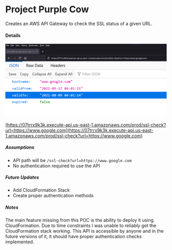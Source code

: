 # Project Purple Cow

Creates an AWS API Gateway to check the SSL status of a given URL.

#### Details

![](/img/solution-6c245.png)

[https://07trrx9k3k.execute-api.us-east-1.amazonaws.com/prod/ssl-check?url=https://www.google.com](https://07trrx9k3k.execute-api.us-east-1.amazonaws.com/prod/ssl-check?url=https://www.google.com)

##### Assumptions

- API path will be `/ssl-check?url=https://www.google.com`
- No authentication required to use the API

##### Future Updates
  - Add CloudFormation Stack
  - Create proper authentication methods

##### Notes

The main feature missing from this POC is the ability to deploy it using CloudFormation. Due to time constraints I was unable to reliably get the CloudFormation stack working. This API is accessible by anyone and in the future versions of it, it should have proper authentication checks implemented.
